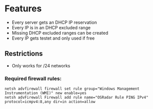 # Features

* Every server gets an DHCP IP reservation
* Every IP is in an DHCP excluded range
* Missing DHCP excluded ranges can be created
* Every IP gets testet and only used if free

## Restrictions
* Only works for /24 networks
### Required firewall rules:
	netsh advfirewall firewall set rule group="Windows Management Instrumentation (WMI)" new enable=yes
	netsh advFirewall Firewall add rule name="OSRadar Rule PING IPv4" protocol=icmpv4:8,any dir=in action=allow
